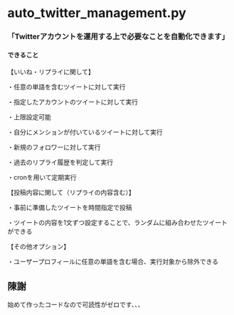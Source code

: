 # auto_twitter_management.py

### 「Twitterアカウントを運用する上で必要なことを自動化できます」

#### できること


【いいね・リプライに関して】

・任意の単語を含むツイートに対して実行

・指定したアカウントのツイートに対して実行

・上限設定可能

・自分にメンションが付いているツイートに対して実行

・新規のフォロワーに対して実行

・過去のリプライ履歴を判定して実行

・cronを用いて定期実行


【投稿内容に関して（リプライの内容含む）】

・事前に準備したツイートを時間指定で投稿

・ツイートの内容を1文ずつ設定することで、ランダムに組み合わせたツイートができる


【その他オプション】

・ユーザープロフィールに任意の単語を含む場合、実行対象から除外できる


## 陳謝

始めて作ったコードなので可読性がゼロです、、、
